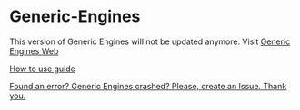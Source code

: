 # Generic-Engines

This version of Generic Engines will not be updated anymore. Visit [Generic Engines Web](https://github.com/PatPL/Generic-Engines-Web)

[How to use guide](https://github.com/PatPL/Generic-Engines/wiki/Creating-your-first-engine)

[Found an error? Generic Engines crashed? Please, create an Issue. Thank you.](https://github.com/PatPL/Generic-Engines/issues/new/choose)
